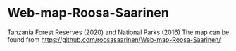 # Web-map-Roosa-Saarinen
Tanzania Forest Reserves (2020) and National Parks (2016)
The map can be found from https://github.com/roosasaarinen/Web-map-Roosa-Saarinen/
